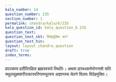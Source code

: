 ```yaml
---
kala_number: 14
question_number: 235
section_number: 1
permalink: chandra/kala/6/235
kala_question_id: kala_question_6.235
question_text: 
question_text_skt: विदेहमुक्तिः का?
question_text_hin: 
layout: layout_chandra_question
draft: true
index_terms:
---
```


<!-- skt-start -->
प्रपञ्चस्य प्रतीतिरहिता ब्रह्मस्वरूपे स्थितिः। अथवा प्रारब्धकर्मभोगनाशे सति स्थूलसूक्ष्मशरीराकारपरिणामभूतस्य अज्ञानस्य चेतने विलयः विदेहमुक्तिः।
<!-- skt-end -->

<!-- eng-start -->
<!-- eng-end -->

